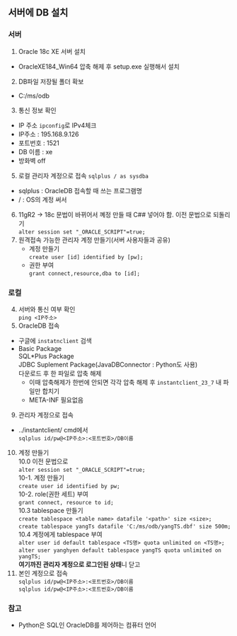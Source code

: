 ## 서버에 DB 설치
### 서버
1. Oracle 18c XE 서버 설치
- OracleXE184_Win64 압축 해제 후 setup.exe 실행해서 설치
2. DB파일 저장될 폴더 확보
- C:/ms/odb
3. 통신 정보 확인
- IP 주소
```ipconfig```로 IPv4체크  
- IP주소 : 195.168.9.126
- 포트번호 : 1521
- DB 이름 : xe
- 방화벽 off
5. 로컬 관리자 계정으로 접속
```sqlplus / as sysdba```
- sqlplus : OracleDB 접속할 때 쓰는 프로그램명
- / : OS의 계정 써서
6. 11gR2 -> 18c 문법이 바뀌어서 꼐정 만들 때 C## 넣어야 함. 이전 문법으로 되돌리기  
```alter session set "_ORACLE_SCRIPT"=true;```
7. 원격접속 가능한 관리자 계정 만들기(서버 사용자들과 공유)
    - 계정 만들기  
    ```create user [id] identified by [pw];```
    - 권한 부여  
    ```grant connect,resource,dba to [id];```


### 로컬
4. 서버와 통신 여부 확인  
```ping <IP주소>```
8. OracleDB 접속 
- 구글에 ```instatnclient``` 검색
- Basic Package  
  SQL*Plus Package  
  JDBC Suplement Package(JavaDBConnector : Python도 사용)  
  다운로드 후 한 파일로 압축 해제
    - 이때 압축해제가 한번에 안되면 각각 압축 해제 후 ```instantclient_23_7``` 내 파일만 합치기
    - META-INF 필요없음
9. 관리자 계정으로 접속  
- ../instantclient/ cmd에서  
```sqlplus id/pw@<IP주소>:<포트번호>/DB이름```
    
10. 계정 만들기  
10.0 이전 문법으로  
```alter session set "_ORACLE_SCRIPT"=true;```  
10-1. 계정 만들기  
```create user id identified by pw;```  
10-2. role(권한 세트) 부여  
```grant connect, resource to id;```  
10.3 tablespace 만들기  
```create tablespace <table name> datafile '<path>' size <size>;```  
```create tablespace yangTs datafile 'C:/ms/odb/yangTS.dbf' size 500m;```  
10.4 계정에게 tablespace 부여  
```alter user id default tablespace <TS명> quota unlimited on <TS명>;```  
```alter user yanghyen default tablespace yangTS quota unlimited on yangTS;```  
**여기까진 관리자 계정으로 로그인된 상태**니 닫고
11. 본인 계정으로 접속  
```sqlplus id/pw@<IP주소>:<포트번호>/DB이름```  
```sqlplus id/pw@<IP주소>:<포트번호>/DB이름```

### 참고
- Python은 SQL인 OracleDB를 제어하는 컴퓨터 언어